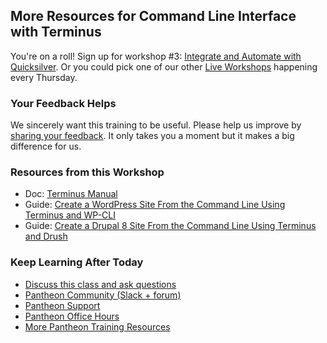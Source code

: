 ## More Resources for Command Line Interface with Terminus 

You're on a roll! Sign up for workshop #3: [Integrate and Automate with Quicksilver](https://pantheon.io/live-workshops/integrate-and-automate-quicksilver). Or you could pick one of our other [Live Workshops](https://pantheon.io/live-workshops) happening every Thursday.

<Youtube src="k62uwwhWbLQ" title="Command Line Interface with Terminus" start="65" />

### Your Feedback Helps

We sincerely want this training to be useful. Please help us improve by [sharing your feedback](https://www.getfeedback.com/r/FHnfj1n8?gf_q[8821859]=17495038). It only takes you a moment but it makes a big difference for us.

### Resources from this Workshop

- Doc: [Terminus Manual](/terminus)
- Guide: [Create a WordPress Site From the Command Line Using Terminus and WP-CLI](/guides/wordpress-commandline)
- Guide: [Create a Drupal 8 Site From the Command Line Using Terminus and Drush](/guides/drupal8-commandline)

### Keep Learning After Today

- [Discuss this class and ask questions](https://discuss.pantheon.io/c/pantheon-training/command-line-interface-terminus/53)
- [Pantheon Community (Slack + forum)](/pantheon-community)
- [Pantheon Support](/support)
- [Pantheon Office Hours](https://pantheon.io/agencies/office-hours)
- [More Pantheon Training Resources](https://pantheon.io/learn-pantheon)

